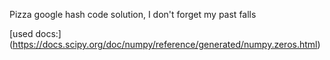 Pizza google hash code solution, I don't forget my past falls


[used docs:] (https://docs.scipy.org/doc/numpy/reference/generated/numpy.zeros.html)
